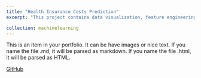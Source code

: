 ```yaml
---
title: "Health Insurance Costs Prediction"
excerpt: "This project contains data visualization, feature engineering and building a linear regression model for predicting insurance costs using medical personal expenses billed by a health insurance company..<br/>"

collection: machinelearning
---
```


This is an item in your portfolio. It can be have images or nice text. If you name the file .md, it will be parsed as markdown. If you name the file .html, it will be parsed as HTML. 
<br/>

[GitHub](https://github.com/ciDSproj/insurance_prediction)


